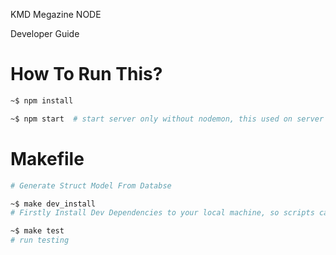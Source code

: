 KMD Megazine NODE



Developer Guide

# How To Run This?
```bash
~$ npm install

~$ npm start  # start server only without nodemon, this used on server
```


#  Makefile
```bash
# Generate Struct Model From Databse

~$ make dev_install
# Firstly Install Dev Dependencies to your local machine, so scripts can run.

~$ make test
# run testing

```
